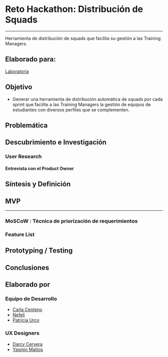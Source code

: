 # Reto Hackathon: Distribución de Squads
----------
Herramienta de distribución de squads que facilita su gestión a las Training Managers.

## Elaborado para:

[Laboratoria](http://convocatoria.laboratoria.la/)

## Objetivo

- Generar una herramienta de distribución automática de squads por cada sprint que facilite a las Training Managers la gestión de equipos de estudiantes con diversos perfiles que se complementen.

## Problemática


## Descubrimiento e Investigación

### User Research

#### Entrevista con el Product Owner

## Síntesis y Definición

## MVP
--------

### MoSCoW : Técnica de priorización de requerimientos

### Feature List

## Prototyping / Testing

## Conclusiones

## Elaborado por

### Equipo de Desarrollo

- [Carla Centeno](https://github.com/carlacentenor)
- [Nefeli](https://github.com/Nefelijm)
- [Patricia Urco](https://github.com/Patty8909)

### UX Designers

- [Darcy Cervera](https://github.com/darcycervh)
- [Yasmin Mattos](https://github.com/YasminMattos)




